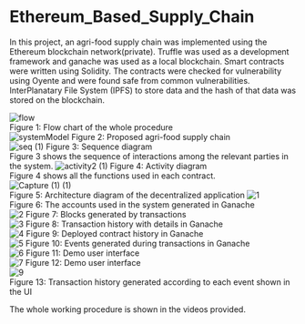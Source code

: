 # Ethereum_Based_Supply_Chain
In this project, an agri-food supply chain was implemented using the Ethereum blockchain network(private). Truffle was used as a development framework and ganache was used as a local blockchain. Smart contracts were written using Solidity. 
The contracts were checked for vulnerability using Oyente and were found safe from common vulnerabilities. InterPlanatary File System (IPFS) to store data and the hash of that data was stored on the blockchain.


![flow](https://github.com/Sayma-Haider/Ethereum_Based_Supply_Chain/assets/24863170/38042aff-7e80-4216-b942-bcdd56cc9a89)<br>
Figure 1: Flow chart of the whole procedure<br>
![systemModel](https://github.com/Sayma-Haider/Ethereum_Based_Supply_Chain/assets/24863170/97ac1e1c-1890-4a87-9968-ce5b8e3bd46b)
Figure 2: Proposed agri-food supply chain <br>
![seq (1)](https://github.com/Sayma-Haider/Ethereum_Based_Supply_Chain/assets/24863170/daa5a2bc-f28c-41d7-8924-28db5421f642)
Figure 3: Sequence diagram <br>
Figure 3 shows the sequence of interactions among the relevant parties in the system.
![activity2 (1)](https://github.com/Sayma-Haider/Ethereum_Based_Supply_Chain/assets/24863170/1a797479-54d6-4c26-9ea8-255d44f5319b)
Figure 4: Activity diagram <br>
Figure 4 shows all the functions used in each contract.<br>
![Capture (1) (1)](https://github.com/Sayma-Haider/Ethereum_Based_Supply_Chain/assets/24863170/9195af5b-51e0-4588-8b0e-9578214c7ac4)<br>
Figure 5: Architecture diagram of the decentralized application
![1](https://github.com/Sayma-Haider/Ethereum_Based_Supply_Chain/assets/24863170/8135e72b-ff0a-4a99-95ae-58a62616b915)<br>
Figure 6: The accounts used in the system generated in Ganache<br>
![2](https://github.com/Sayma-Haider/Ethereum_Based_Supply_Chain/assets/24863170/18f1fc67-f310-4659-a111-368325f7f5ef)
Figure 7: Blocks generated by transactions<br>
![3](https://github.com/Sayma-Haider/Ethereum_Based_Supply_Chain/assets/24863170/0d39f86e-b15b-49ab-ba84-e08f323326ad)
Figure 8: Transaction history with details in Ganache<br>
![4](https://github.com/Sayma-Haider/Ethereum_Based_Supply_Chain/assets/24863170/638cac57-3dd1-4952-9828-73d2445604cd)
Figure 9: Deployed contract history in Ganache<br>
![5](https://github.com/Sayma-Haider/Ethereum_Based_Supply_Chain/assets/24863170/8cc88c39-6223-472b-bfd3-d735ba197681)
Figure 10: Events generated during transactions in Ganache<br>
![6](https://github.com/Sayma-Haider/Ethereum_Based_Supply_Chain/assets/24863170/f7256691-557b-444b-b141-533e26221da3)
Figure 11: Demo user interface<br>
![7](https://github.com/Sayma-Haider/Ethereum_Based_Supply_Chain/assets/24863170/d0a87ab6-2508-4e45-8182-f242a59ba93b)
Figure 12: Demo user interface<br>
![9](https://github.com/Sayma-Haider/Ethereum_Based_Supply_Chain/assets/24863170/798e6217-2f79-481c-a45b-fbed870ee35b)<br>
Figure 13: Transaction history generated according to each event shown in the UI<br>

The whole working procedure is shown in the videos provided.
